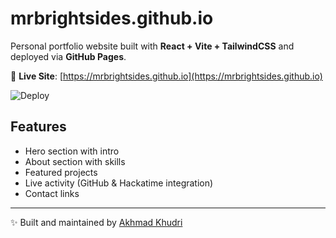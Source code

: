 # mrbrightsides.github.io

Personal portfolio website built with **React + Vite + TailwindCSS** and deployed via **GitHub Pages**.

🔗 **Live Site**: [https://mrbrightsides.github.io](https://mrbrightsides.github.io)

![Deploy](https://github.com/mrbrightsides/mrbrightsides.github.io/actions/workflows/deploy.yml/badge.svg)

## Features
- Hero section with intro
- About section with skills
- Featured projects
- Live activity (GitHub & Hackatime integration)
- Contact links

---

✨ Built and maintained by [Akhmad Khudri](https://github.com/mrbrightsides)
